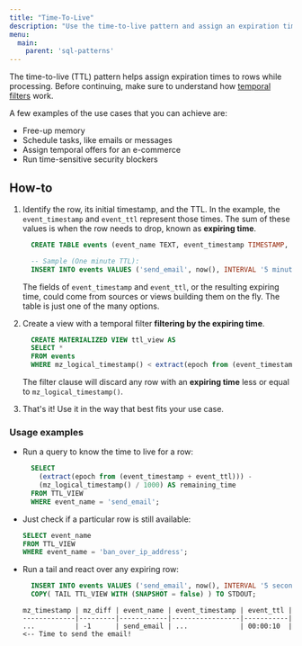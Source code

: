 ```yaml
---
title: "Time-To-Live"
description: "Use the time-to-live pattern and assign an expiration time for a particular row."
menu:
  main:
    parent: 'sql-patterns'
---
```


The time-to-live (TTL) pattern helps assign expiration times to rows while processing. Before continuing, make sure to understand how [temporal filters](/guides/temporal-filters/) work.

A few examples of the use cases that you can achieve are:

- Free-up memory
- Schedule tasks, like emails or messages
- Assign temporal offers for an e-commerce
- Run time-sensitive security blockers

## How-to

1. Identify the row, its initial timestamp, and the TTL. In the example, the `event_timestamp` and `event_ttl` represent those times. The sum of these values is when the row needs to drop, known as **expiring time**.
    ```sql
      CREATE TABLE events (event_name TEXT, event_timestamp TIMESTAMP, event_ttl INTERVAL);

      -- Sample (One minute TTL):
      INSERT INTO events VALUES ('send_email', now(), INTERVAL '5 minutes');
    ```

    The fields of `event_timestamp` and `event_ttl`, or the resulting expiring time, could come from sources or views building them on the fly. The table is just one of the many options.

1. Create a view with a temporal filter **filtering by the expiring time**.
    ```sql
      CREATE MATERIALIZED VIEW ttl_view AS
      SELECT *
      FROM events
      WHERE mz_logical_timestamp() < extract(epoch from (event_timestamp + event_ttl)) * 1000;
    ```

    The filter clause will discard any row with an **expiring time** less or equal to `mz_logical_timestamp()`.
1. That's it! Use it in the way that best fits your use case.

### Usage examples

- Run a query to know the time to live for a row:
  ```sql
    SELECT
      (extract(epoch from (event_timestamp + event_ttl))) -
      (mz_logical_timestamp() / 1000) AS remaining_time
    FROM TTL_VIEW
    WHERE event_name = 'send_email';
  ```

- Just check if a particular row is still available:
  ```sql
  SELECT event_name
  FROM TTL_VIEW
  WHERE event_name = 'ban_over_ip_address';
  ```

- Run a tail and react over any expiring row:
  ```sql
    INSERT INTO events VALUES ('send_email', now(), INTERVAL '5 seconds');
    COPY( TAIL TTL_VIEW WITH (SNAPSHOT = false) ) TO STDOUT;

  ```
  ```nofmt
  mz_timestamp | mz_diff | event_name | event_timestamp | event_ttl |
  -------------|---------|------------|-----------------|-----------|
  ...          | -1      | send_email | ...             | 00:00:10  | <-- Time to send the email!
  ```

<!-- ## Expiring time

One can simplify the case by summing the `event_time` and `event_ttl` to get the expiry date at the beginning:

```sql
  CREATE TABLE events (event_name TEXT, event_expiration TIMESTAMP);

  -- Sample (One minute time to live):
  INSERT INTO events VALUES ('send_email', now() + INTERVAL '1 minute');
```

But if there is a need in the future for more details, then **it will be a disadvantage**. Granularity is absent. -->
